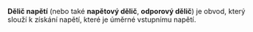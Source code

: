 **Dělič napětí** (nebo také **napětový dělič**, **odporový dělič**) je obvod, který slouží k získání napětí, které je úměrné vstupnímu napětí.